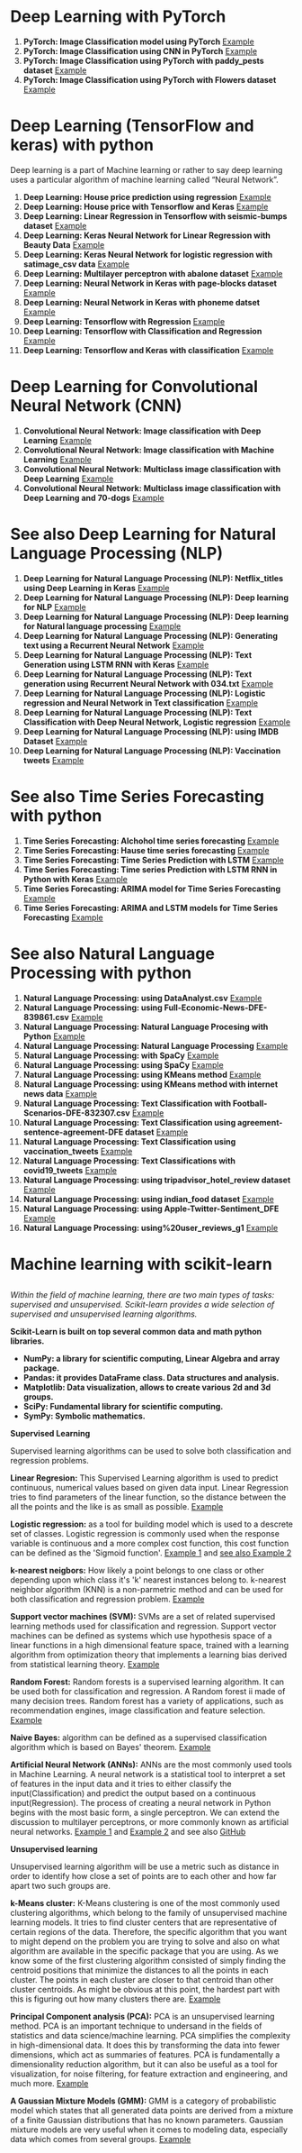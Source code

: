 


# Deep Learning with PyTorch


1. **PyTorch: Image Classification model using PyTorch** [Example](https://github.com/pythonuzgit/elmurodov/blob/master/Image_classification_model_using_PyTorch.ipynb)
2. **PyTorch: Image Classification using CNN in PyTorch** [Example](https://github.com/pythonuzgit/elmurodov/blob/master/Image_classification_using_CNN_in_PyTorch.ipynb)
3. **PyTorch: Image Classification using PyTorch with paddy_pests dataset** [Example](https://github.com/pythonuzgit/elmurodov/blob/master/Image_classification_using_PyTorch_with_paddy_pests_dataset.ipynb)
4. **PyTorch: Image Classification using PyTorch with Flowers dataset** [Example](https://github.com/pythonuzgit/elmurodov/blob/master/Image_Classification_using_PyTorch_with_Flowers_dataset.ipynb)




 
 # Deep Learning (TensorFlow and keras) with python

Deep learning is a part of Machine learning or rather to say deep learning uses a particular algorithm of machine learning called “Neural Network”. 

1.  **Deep Learning: House price prediction using regression** [Example](https://github.com/pythonuzgit/elmurodov/blob/master/Deep%20Learning/House%20price%20prediction%20using%20regression%20.ipynb)
2.  **Deep Learning: House price with Tensorflow and Keras** [Example](https://github.com/pythonuzgit/elmurodov/blob/master/Deep%20Learning/House%20price%20with%20Tensorflow%20and%20Keras.ipynb)
3.  **Deep Learning: Linear Regression in Tensorflow with seismic-bumps dataset** [Example](https://github.com/pythonuzgit/elmurodov_tensorflow)
4.  **Deep Learning: Keras Neural Network for Linear Regression with Beauty Data** [Example](https://github.com/pythonuzgit/elmurodov_tensorflow/commit/3929085d0a8787635b4b2f79eb73a3a27f4b3e98)
5.  **Deep Learning: Keras Neural Network for logistic regression with satimage_csv data** [Example](https://github.com/pythonuzgit/elmurodov_tensorflow/blob/master/Keras%20Neural%20Network%20for%20logistic%20regression%20with%20satimage_csv%20data.ipynb)
6.  **Deep Learning: Multilayer perceptron with abalone dataset** [Example](https://github.com/pythonuzgit/elmurodov_tensorflow/blob/master/Multilayer%20perceptron%20with%20abalone%20dataset.ipynb)
7.  **Deep Learning: Neural Network in Keras with page-blocks dataset** [Example](https://github.com/pythonuzgit/elmurodov_tensorflow/blob/master/Neural%20Network%20in%20Keras%20with%20page-blocks%20dataset.ipynb)
8.  **Deep Learning: Neural Network in Keras with phoneme datset** [Example](https://github.com/pythonuzgit/elmurodov_tensorflow/blob/master/Neural%20Network%20in%20Keras%20with%20phoneme%20datset.ipynb)
9. **Deep Learning: Tensorflow with Regression** [Example](https://github.com/pythonuzgit/elmurodov/blob/master/Deep%20Learning/Tensorflow%20with%20Regression.ipynb)
10. **Deep Learning: Tensorflow with Classification and Regression** [Example](https://github.com/pythonuzgit/elmurodov/blob/master/Deep%20Learning/Tensorflow%20with%20Classification%20and%20Regression.ipynb)
11. **Deep Learning: Tensorflow and Keras with classification** [Example](https://github.com/pythonuzgit/elmurodov/blob/master/Deep%20Learning/Tensorflow%20and%20Keras%20with%20classification.ipynb)

# Deep Learning for Convolutional Neural Network (CNN)

1. **Convolutional Neural Network: Image classification with Deep Learning** [Example](https://github.com/pythonuzgit/elmurodov/blob/master/Image%20classification%20with%20Deep%20Learning.ipynb)
2. **Convolutional Neural Network: Image classification with Machine Learning** [Example](https://github.com/pythonuzgit/elmurodov/blob/master/Image%20Classification%20with%20Machine%20Learning.ipynb)
3. **Convolutional Neural Network: Multiclass image classification with Deep Learning** [Example](https://github.com/pythonuzgit/elmurodov/blob/master/Multiclass_image_classification_with_Deep_Learning.ipynb)
4. **Convolutional Neural Network: Multiclass image classification with Deep Learning and 70-dogs** [Example](https://github.com/pythonuzgit/elmurodov/blob/master/Multiclass_image_Classification_with_Deep_Learning_and_70_dogs_.ipynb)



# See also Deep Learning for Natural Language Processing (NLP)


1. **Deep Learning for Natural Language Processing (NLP): Netflix_titles using Deep Learning in Keras** [Example](https://github.com/pythonuzgit/elmurodov/blob/master/Deep%20Learning%20for%20Natural%20Language%20Processing/Netflix_titles%20using%20Deep%20Learning%20in%20Keras.ipynb)
2. **Deep Learning for Natural Language Processing (NLP): Deep learning for NLP** [Example](https://github.com/pythonuzgit/elmurodov/blob/master/Deep%20Learning%20for%20Natural%20Language%20Processing/Deep%20learning%20for%20NLP.ipynb)
3. **Deep Learning for Natural Language Processing (NLP): Deep learning for Natural language processing** [Example](https://github.com/pythonuzgit/elmurodov_Deep-learning-for-NLP/blob/master/Deep%20learning%20for%20Natural%20language%20processing.ipynb)
4. **Deep Learning for Natural Language Processing (NLP): Generating text using a Recurrent Neural Network** [Example](https://github.com/pythonuzgit/elmurodov_Deep-learning-for-NLP/blob/master/Generating%20text%20using%20a%20recurrent%20neural%20network.ipynb)
5. **Deep Learning for Natural Language Processing (NLP): Text Generation using LSTM RNN with Keras** [Example](https://github.com/pythonuzgit/elmurodov_Deep-learning-for-NLP/blob/master/Text%20Generation%20using%20LSTM%20RNN%20with%20Keras.ipynb)
6. **Deep Learning for Natural Language Processing (NLP): Text generation using Recurrent Neural Network with 034.txt** [Example](https://github.com/pythonuzgit/elmurodov_Deep-learning-for-NLP/blob/master/Text%20generation%20using%20Recurrent%20neural%20network%20with%20034.txt.ipynb)
7. **Deep Learning for Natural Language Processing (NLP): Logistic regression and Neural Network in Text classification** [Example](https://github.com/pythonuzgit/elmurodov_Deep-learning-for-NLP/blob/master/Logistic%20regression%20and%20Neural%20Network%20in%20Text%20classification%20.ipynb)
8. **Deep Learning for Natural Language Processing (NLP): Text Classification with Deep Neural Network, Logistic regression** [Example](https://github.com/pythonuzgit/elmurodov_Deep-learning-for-NLP/blob/master/Text%20Classification%20with%20Deep%20Neural%20Network%2C%20Logistic%20regression.ipynb)
9. **Deep Learning for Natural Language Processing (NLP): using IMDB Dataset** [Example](https://github.com/pythonuzgit/elmurodov/blob/master/Deep%20Learning%20for%20Natural%20Language%20Processing/Deep%20Learning%20for%20Natural%20Language%20Processing%20using%20IMDB%20Dataset.ipynb)
10. **Deep Learning for Natural Language Processing (NLP): Vaccination tweets** [Example](https://github.com/pythonuzgit/elmurodov/blob/master/Deep%20Learning%20for%20Natural%20Language%20Processing/Vaccination%20tweets.ipynb)


# See also Time Series Forecasting with python

1. **Time Series Forecasting: Alchohol time series forecasting** [Example](https://github.com/pythonuzgit/elmurodov_time-series-forecasting/blob/master/Alchohol%20time%20series%20forecasting.ipynb)
2.  **Time Series Forecasting: Hause time series forecasting** [Example](https://github.com/pythonuzgit/elmurodov_time-series-forecasting/blob/master/Hause%20time%20series%20forecasting.ipynb)
3.  **Time Series Forecasting: Time Series Prediction with LSTM** [Example](https://github.com/pythonuzgit/elmurodov_time-series-forecasting/blob/master/Time%20Series%20Prediction%20with%20LSTM%20.ipynb)
4.  **Time Series Forecasting: Time series Prediction with LSTM RNN in Python with Keras** [Example](https://github.com/pythonuzgit/elmurodov_time-series-forecasting/blob/master/Time%20series%20Prediction%20with%20LSTM%20RNN%20in%20Python%20with%20Keras.ipynb)
5.  **Time Series Forecasting: ARIMA model for Time Series Forecasting** [Example](https://github.com/pythonuzgit/elmurodov_time-series-forecasting/blob/master/ARIMA%20model%20for%20Time%20Series%20Forecasting.ipynb)
6.  **Time Series Forecasting: ARIMA and LSTM models for Time Series Forecasting** [Example](https://github.com/pythonuzgit/elmurodov_time-series-forecasting/blob/master/ARIMA%20and%20LSTM%20models%20for%20Time%20Series%20Forecasting.ipynb)









# See also Natural Language Processing with python

1. **Natural Language Processing:  using DataAnalyst.csv** [Example](https://github.com/pythonuzgit/elmurodov/blob/master/Natural%20Language%20Processing/Natural%20Language%20Processing%20using%20DataAnalyst.csv.ipynb)
2. **Natural Language Processing: using Full-Economic-News-DFE-839861.csv** [Example](https://github.com/pythonuzgit/elmurodov/blob/master/Natural%20Language%20Processing/Natural%20language%20processing%20using%20Full-Economic-News-DFE-839861.csv.ipynb)
3. **Natural Language Processing: Natural Language Procesing with Python** [Example](https://github.com/pythonuzgit/elmurodov/blob/master/Natural%20Language%20Processing/Natural%20Language%20Procesing%20with%20Python.ipynb) 
4. **Natural Language Processing: Natural Language Processing** [Example](https://github.com/pythonuzgit/elmurodov/blob/master/Natural%20Language%20Processing/Natural%20Language%20Processing.ipynb)
5. **Natural Language Processing: with SpaCy** [Example](https://github.com/pythonuzgit/elmurodov/blob/master/Natural%20Language%20Processing/Natural%20Language%20Processing%20with%20SpaCy.ipynb)
6. **Natural Language Processing: using SpaCy** [Example](https://github.com/pythonuzgit/elmurodov/blob/master/Natural%20Language%20Processing/Natural%20Language%20Processing%20in%20Python%20using%20SpaCy.ipynb)
7. **Natural Language Processing: using KMeans method** [Example](https://github.com/pythonuzgit/elmurodov/blob/master/Natural%20Language%20Processing/Natural%20Language%20Processing%20with%20KMeans%20method.ipynb)
8. **Natural Language Processing: using KMeans method with internet news data** [Example](https://github.com/pythonuzgit/elmurodov/blob/master/Natural%20Language%20Processing/Natural%20Language%20Processing%20using%20KMeans%20method%20with%20internet%20news%20data.ipynb)
9. **Natural Language Processing: Text Classification with Football-Scenarios-DFE-832307.csv** [Example](https://github.com/pythonuzgit/elmurodov_Natural-Language-Process/blob/master/Text%20Classification%20with%20Football-Scenarios-DFE-832307.csv.ipynb)
10. **Natural Language Processing: Text Classification using agreement-sentence-agreement-DFE dataset** [Example](https://github.com/pythonuzgit/elmurodov_Natural-Language-Process/blob/master/Text%20Classification%20with%20Natural%20Language%20Processing%20in%20Python%20-%20agreement-sentence-agreement-DFE%20dataset.ipynb)
11. **Natural Language Processing: Text Classification using vaccination_tweets** [Example](https://github.com/pythonuzgit/elmurodov/blob/master/Natural%20Language%20Processing/Natural%20Language%20Processing_Text%20classification%20using%20vaccination_tweets.cvs.ipynb)
12. **Natural Language Processing: Text Classifications with covid19_tweets** [Example](https://github.com/pythonuzgit/elmurodov/blob/master/Natural%20Language%20Processing/Natural%20Language%20Processing%20Text%20Classifications%20with%20covid19_tweets.ipynb)
13. **Natural Language Processing: using tripadvisor_hotel_review dataset** [Example](https://github.com/pythonuzgit/elmurodov/blob/master/Natural%20Language%20Processing/Natural%20Language%20Processing%20with%20tripadvisor_hotel_reviewa%20dataset.ipynb)
14. **Natural Language Processing: using indian_food dataset** [Example](https://github.com/pythonuzgit/elmurodov/blob/master/Natural%20Language%20Processing/Natural%20Language%20Processing%20with%20indian_food%20dataset.ipynb)
15. **Natural Language Processing: using Apple-Twitter-Sentiment_DFE** [Example](https://github.com/pythonuzgit/elmurodov/blob/master/Natural%20Language%20Processing/NLP%20using%20Apple-Twitter-Sentiment_DFE.ipynb)
16. **Natural Language Processing: using%20user_reviews_g1** [Example](https://github.com/pythonuzgit/elmurodov/blob/master/Natural%20Language%20Processing/NLP%20using%20user_reviews_g1.ipynb) 
 







  #  Machine learning with scikit-learn <h2>
 
 
 
*Within the field of machine learning, there are two main types of tasks: supervised and unsupervised. Scikit-learn provides a wide selection of supervised and unsupervised learning algorithms.* 

****Scikit-Learn** is built on top several common data and math python libraries.**

*  **NumPy: a library for scientific computing, Linear Algebra and array package.**
*  **Pandas: it provides DataFrame class. Data structures and analysis.**
*  **Matplotlib: Data visualization, allows to create various 2d and 3d groups.**
*  **SciPy: Fundamental library for scientific computing.**
*  **SymPy: Symbolic mathematics.**

****Supervised** Learning**

 Supervised learning algorithms can be used to solve both classification and regression problems.

**Linear Regresion:** 
This Supervised Learning algorithm is used to predict continuous, numerical values based on given data input. Linear Regression tries to find parameters of the linear function, so the distance between the all the points and the like is as small as possible.
[Example](https://github.com/pythonuzgit/elmurodov_linearregression/blob/master/LinearRegression%20with%20cars%20datasets.ipynb)

**Logistic regression:** 
as a tool for building model which is used to a descrete set of classes. Logistic regression is commonly used when the response variable is continuous and a more complex cost function, this cost function can be defined as the 'Sigmoid function'.
[Example 1](https://github.com/pythonuzgit/samuz/blob/master/Logistic%20Regression%20.ipynb)
and [see also Example 2](https://github.com/pythonuzgit/elmurodov_logistic)

**k-nearest neigbors:** 
How likely a point belongs to one class or other depending upon which class it's 'k' nearest instances belong to.
k-nearest neighbor algorithm (KNN) is a non-parmetric method and can be used for both classification and regression problem.
[Example](https://github.com/pythonuzgit/samuz/blob/master/k%20nearest%20neighbors%20classifications.ipynb)

**Support vector machines (SVM):** 
SVMs are a set of related supervised learning methods used for classification and regression. Support vector machines can be defined as systems which use hypothesis space of a linear functions in a high dimensional feature space, trained with a learning algorithm from optimization theory that implements a learning bias derived from statistical learning theory. 
[Example](https://github.com/pythonuzgit/samuz/blob/master/Support%20Vector%20Machine%20with%20Nonlinear%20kernel.ipynb)


**Random Forest:**
Random forests is a supervised learning algorithm. It can be used both for classification and regression. A Random forest ii made of many decision trees. Random forest has a variety of applications, such as recommendation engines, image classification and feature selection. 
[Example](https://github.com/pythonuzgit/elmurodov_RandomForest.git)


**Naive Bayes:** 
algorithm can be defined as a supervised classification algorithm which is based on Bayes' theorem.
[Example](https://github.com/pythonuzgit/samuz/blob/master/Naive%20Bayes%20Classifier%20with%20fuit_test.csv%20data.ipynb)

**Artificial Neural Network (ANNs):**
ANNs are the most commonly used tools in Machine Learning. A neural network is a statistical tool to interpret a set of features in the input data and it tries to either classify the input(Classification) and predict the output based on a continuous input(Regression).
The process of creating a neural network in Python begins with the most basic form, a single perceptron. We can extend the discussion to multilayer perceptrons, or more commonly known as artificial neural networks.
[Example 1](https://github.com/pythonuzgit/elmurodov) and
[Example 2](https://github.com/pythonuzgit/elmurodov/blob/master/Artificial%20Neural%20Networks%20with%20climate-model-simulation-crashes_csv.ipynb) and see also
[GitHub](https://github.com/pythonuzgit/elmurodov_ArtificialNeuralNetworks)





****Unsupervised** learning** 

Unsupervised learning algorithm will be use a metric such as distance in order to identify how close a set of points are to each other and how far apart two such groups are.

**k-Means cluster:** 
K-Means clustering is one of the most commonly used clustering algorithms, which belong to the family of unsupervised machine learning models. It tries to find cluster centers that are representative of certain regions of the data. Therefore, the specific algorithm that you want to might depend on the problem you are trying to solve and also on what algorithm are available in the specific package that you are using. As we know some of the first clustering algorithm consisted of simply finding the centroid positions that minimize the distances to all the points in each cluster. The points in each cluster are closer to that centroid than other cluster centroids. As might be obvious at this point, the hardest part with this is figuring out how many clusters there are.
[Example](https://github.com/pythonuzgit/samuz/blob/master/K-Means%20Clusters%20with%20ipl.csv.ipynb)


**Principal Component analysis (PCA):**
PCA is an unsupervised learning method.
PCA is an important technique to undersand in the fields of statistics and data science/machine learning. PCA simplifies the complexity in high-dimensional data. It does this by transforming the data into fewer dimensions, which act as summaries of features. PCA is fundamentally a dimensionality reduction algorithm, but it can also be useful as a tool for visualization, for noise filtering, for feature extraction and engineering, and much more.
[Example](https://github.com/pythonuzgit/elmurodov_pca/blob/master/Principal%20Component%20analysis%20with%20motor%20datasets.ipynb)


**A Gaussian Mixture Models (GMM):**
GMM is a category of probabilistic model which states that all generated data points are derived from a mixture of a finite Gaussian distributions that has no known parameters.
Gaussian mixture models are very useful when it comes to modeling data, especially data which comes from several groups.
[Example](https://github.com/pythonuzgit/elmurodov_gmm/blob/master/Gaussian%20Mixture%20Model%20(GMM)%20with%20motor%20datasets.ipynb)


